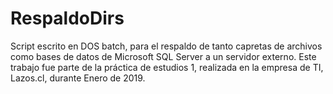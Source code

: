 # RespaldoDirs
Script escrito en DOS batch, para el respaldo de tanto capretas de archivos como bases de datos de Microsoft SQL Server a un servidor externo.
Este trabajo fue parte de la práctica de estudios 1, realizada en la empresa de TI, Lazos.cl, durante Enero de 2019.
